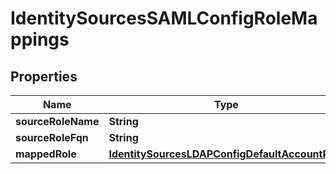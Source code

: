 

# IdentitySourcesSAMLConfigRoleMappings

## Properties

Name | Type | Description | Notes
------------ | ------------- | ------------- | -------------
**sourceRoleName** | **String** |  |  [optional]
**sourceRoleFqn** | **String** |  |  [optional]
**mappedRole** | [**IdentitySourcesLDAPConfigDefaultAccountRole**](IdentitySourcesLDAPConfigDefaultAccountRole.md) |  |  [optional]



